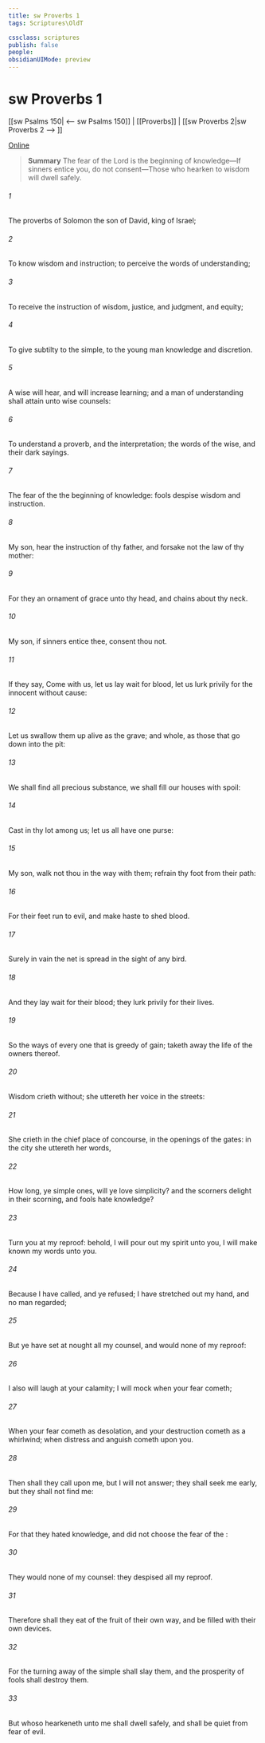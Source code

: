 ```yaml
---
title: sw Proverbs 1
tags: Scriptures\OldT

cssclass: scriptures
publish: false
people:
obsidianUIMode: preview
---
```


# sw Proverbs 1
[[sw Psalms 150| <-- sw Psalms 150]] | [[Proverbs]] | [[sw Proverbs 2|sw Proverbs 2 --> ]]

[Online](https://churchofjesuschrist.org/study/scriptures/ot/prov/1?lang=eng)

> __Summary__
The fear of the Lord is the beginning of knowledge—If sinners entice you, do not consent—Those who hearken to wisdom will dwell safely.

###### 1 
The proverbs of Solomon the son of David, king of Israel;

###### 2 
To know wisdom and instruction; to perceive the words of understanding;

###### 3 
To receive the instruction of wisdom, justice, and judgment, and equity;

###### 4 
To give subtilty to the simple, to the young man knowledge and discretion.

###### 5 
A wise  will hear, and will increase learning; and a man of understanding shall attain unto wise counsels:

###### 6 
To understand a proverb, and the interpretation; the words of the wise, and their dark sayings.

###### 7 
The fear of the   the beginning of knowledge:  fools despise wisdom and instruction.

###### 8 
My son, hear the instruction of thy father, and forsake not the law of thy mother:

###### 9 
For they  an ornament of grace unto thy head, and chains about thy neck.

###### 10 
My son, if sinners entice thee, consent thou not.

###### 11 
If they say, Come with us, let us lay wait for blood, let us lurk privily for the innocent without cause:

###### 12 
Let us swallow them up alive as the grave; and whole, as those that go down into the pit:

###### 13 
We shall find all precious substance, we shall fill our houses with spoil:

###### 14 
Cast in thy lot among us; let us all have one purse:

###### 15 
My son, walk not thou in the way with them; refrain thy foot from their path:

###### 16 
For their feet run to evil, and make haste to shed blood.

###### 17 
Surely in vain the net is spread in the sight of any bird.

###### 18 
And they lay wait for their  blood; they lurk privily for their  lives.

###### 19 
So  the ways of every one that is greedy of gain;  taketh away the life of the owners thereof.

###### 20 
Wisdom crieth without; she uttereth her voice in the streets:

###### 21 
She crieth in the chief place of concourse, in the openings of the gates: in the city she uttereth her words, 

###### 22 
How long, ye simple ones, will ye love simplicity? and the scorners delight in their scorning, and fools hate knowledge?

###### 23 
Turn you at my reproof: behold, I will pour out my spirit unto you, I will make known my words unto you.

###### 24 
Because I have called, and ye refused; I have stretched out my hand, and no man regarded;

###### 25 
But ye have set at nought all my counsel, and would none of my reproof:

###### 26 
I also will laugh at your calamity; I will mock when your fear cometh;

###### 27 
When your fear cometh as desolation, and your destruction cometh as a whirlwind; when distress and anguish cometh upon you.

###### 28 
Then shall they call upon me, but I will not answer; they shall seek me early, but they shall not find me:

###### 29 
For that they hated knowledge, and did not choose the fear of the :

###### 30 
They would none of my counsel: they despised all my reproof.

###### 31 
Therefore shall they eat of the fruit of their own way, and be filled with their own devices.

###### 32 
For the turning away of the simple shall slay them, and the prosperity of fools shall destroy them.

###### 33 
But whoso hearkeneth unto me shall dwell safely, and shall be quiet from fear of evil.

